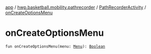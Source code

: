 [app](../../index.md) / [hwp.basketball.mobility.pathrecorder](../index.md) / [PathRecorderActivity](index.md) / [onCreateOptionsMenu](.)

# onCreateOptionsMenu

`fun onCreateOptionsMenu(menu: `[`Menu`](https://developer.android.com/reference/android/view/Menu.html)`): `[`Boolean`](https://kotlinlang.org/api/latest/jvm/stdlib/kotlin/-boolean/index.html)